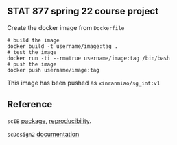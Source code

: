 STAT 877 spring 22 course project
-----

Create the docker image from `Dockerfile`
```{bash}
# build the image
docker build -t username/image:tag .
# test the image
docker run -ti --rm=true username/image:tag /bin/bash
# push the image
docker push username/image:tag
```
This image has been pushed as `xinranmiao/sg_int:v1`

Reference
-------
`scIB` [package](https://github.com/theislab/scib), [reproducibility](https://github.com/theislab/scib-reproducibility).

`scDesign2` [documentation](https://htmlpreview.github.io/?https://github.com/JSB-UCLA/scDesign2/blob/master/vignettes/scDesign2.html)
